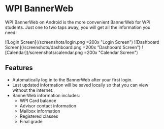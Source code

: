 # WPI BannerWeb

WPI BannerWeb on Android is the more convenient BannerWeb for WPI students. Just one to two taps away, you will get all the information you need!

![Login Screen](/screenshots/login.png =200x "Login Screen") 
![Dashboard Screen](/screenshots/dashboard.png =200x "Dashboard Screen")
![Calendar](/screenshots/calendar.png =200x "Calendar Screen")


## Features
* Automatically log in to the BannerWeb after your first login. 
* Last updated information will be saved locally so that you can view without the internet.
* BannerWeb information includes: 
	- WPI Card balance
	- Advisor contact information 
	- Mailbox information
	- Registered classes
	- Final grade
